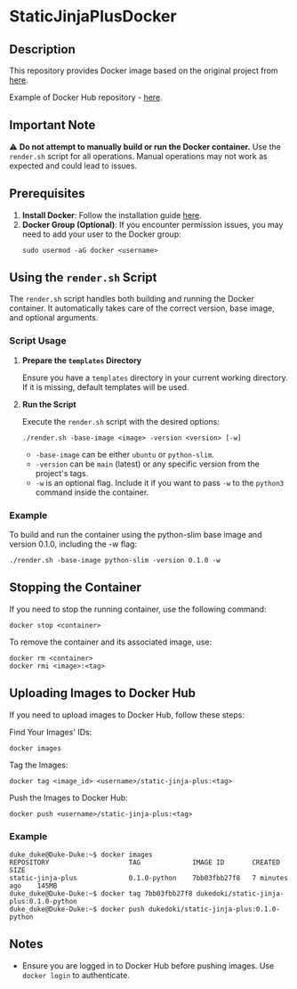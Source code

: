 # StaticJinjaPlusDocker

## Description

This repository provides Docker image based on the original project from [here](https://github.com/MrDave/StaticJinjaPlus).

Example of Docker Hub repository - [here](https://hub.docker.com/repository/docker/dukedoki/static-jinja-plus/general).

## Important Note

⚠️ **Do not attempt to manually build or run the Docker container.** Use the `render.sh` script for all operations. Manual operations may not work as expected and could lead to issues.

## Prerequisites

1. **Install Docker**: Follow the installation guide [here](https://docs.docker.com/engine/install/).
2. **Docker Group (Optional)**: If you encounter permission issues, you may need to add your user to the Docker group:
    ```shell
    sudo usermod -aG docker <username>
    ```

## Using the `render.sh` Script

The `render.sh` script handles both building and running the Docker container. It automatically takes care of the correct version, base image, and optional arguments.

### Script Usage

1. **Prepare the `templates` Directory**

   Ensure you have a `templates` directory in your current working directory. If it is missing, default templates will be used.

2. **Run the Script**

   Execute the `render.sh` script with the desired options:

   ```shell
   ./render.sh -base-image <image> -version <version> [-w]
   ```
   - `-base-image` can be either `ubuntu` or `python-slim`.
   - `-version` can be `main` (latest) or any specific version from the project's tags.
   - `-w` is an optional flag. Include it if you want to pass `-w` to the `python3` command inside the container.

### Example

To build and run the container using the python-slim base image and version 0.1.0, including the -w flag:

```shell
./render.sh -base-image python-slim -version 0.1.0 -w
```

## Stopping the Container

If you need to stop the running container, use the following command:

```shell
docker stop <container>
```

To remove the container and its associated image, use:

```shell
docker rm <container>
docker rmi <image>:<tag>
```


## Uploading Images to Docker Hub

If you need to upload images to Docker Hub, follow these steps:

Find Your Images' IDs:

```shell
docker images
```

Tag the Images:

```shell
docker tag <image_id> <username>/static-jinja-plus:<tag>
```

Push the Images to Docker Hub:

```shell
docker push <username>/static-jinja-plus:<tag>
```

### Example

```shell
duke_duke@Duke-Duke:~$ docker images
REPOSITORY                    TAG             IMAGE ID       CREATED          SIZE
static-jinja-plus             0.1.0-python    7bb03fbb27f8   7 minutes ago    145MB
duke_duke@Duke-Duke:~$ docker tag 7bb03fbb27f8 dukedoki/static-jinja-plus:0.1.0-python
duke_duke@Duke-Duke:~$ docker push dukedoki/static-jinja-plus:0.1.0-python
```

## Notes

- Ensure you are logged in to Docker Hub before pushing images. Use `docker login` to authenticate.